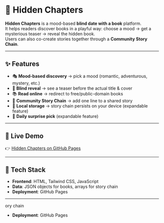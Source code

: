 # 📖 Hidden Chapters

**Hidden Chapters** is a mood-based **blind date with a book** platform.  
It helps readers discover books in a playful way: choose a mood → get a mysterious teaser → reveal the hidden book.  
Users can also co-create stories together through a **Community Story Chain**.

---

## ✨ Features
- 🎭 **Mood-based discovery** → pick a mood (romantic, adventurous, mystery, etc.)  
- 🎁 **Blind reveal** → see a teaser before the actual title & cover  
- 📚 **Read online** → redirect to free/public-domain books
- 📝 **Community Story Chain** → add one line to a shared story  
- 💾 **Local storage** → story chain persists on your device  (expandable feature) 
- 🔮 **Daily surprise pick** (expandable feature)  

---

## 🚀 Live Demo
👉 [Hidden Chapters on GitHub Pages](https://richaroy23.github.io/hidden-chapters/)  

---

## 📂 Tech Stack
- **Frontend**: HTML, Tailwind CSS, JavaScript  
- **Data**: JSON objects for books, arrays for story chain  
- **Deployment**: GitHub Pages  

---
ory chain  
- **Deployment**: GitHub Pages  
